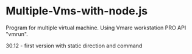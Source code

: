 ﻿# Multiple-Vms-with-node.js

Program for multiple virtual machine. Using Vmare workstation PRO API "vmrun".

30.12 - first version with static direction and command
